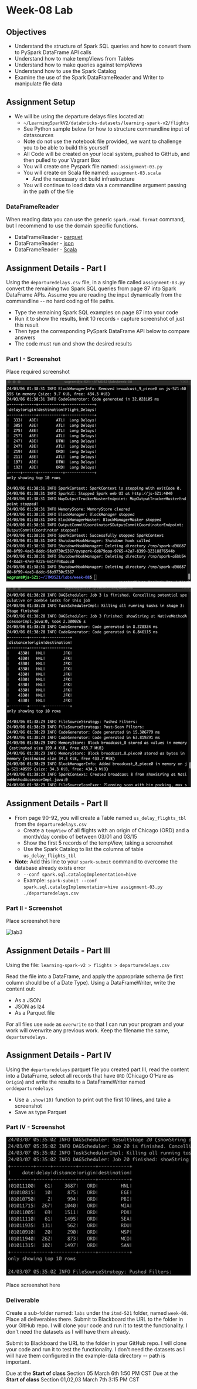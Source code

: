 # Week-08 Lab

## Objectives

- Understand the structure of Spark SQL queries and how to convert them to PySpark DataFrame API calls
- Understand how to make tempViews from Tables
- Understand how to make queries against tempViews
- Understand how to use the Spark Catalog
- Examine the use of the Spark DataFrameReader and Writer to manipulate file data

## Assignment Setup

- We will be using the departure delays files located at:
  - `~/LearningSparkV2/databricks-datasets/learning-spark-v2/flights`
  - See Python sample below for how to structure commandline input of datasources
  - Note do not use the notebook file provided, we want to challenge you to be able to build this yourself
  - All Code will be created on your local system, pushed to GitHub, and then pulled to your Vagrant Box
  - You will create one Pyspark file named: `assignment-03.py`
  - You will create on Scala file named: `assignment-03.scala`
    - And the necessary `sbt` build infrastructure
  - You will continue to load data via a commandline argument passing in the path of the file

### DataFrameReader

When reading data you can use the generic `spark.read.format` command, but I recommend to use the domain specific functions.

* DataFrameReader - [parquet](https://spark.apache.org/docs/3.2.0/api/python/reference/api/pyspark.sql.DataFrameReader.parquet.html "webpage for pyspark api parquet")
* DataFrameReader - [json](https://spark.apache.org/docs/3.2.0/api/python/reference/api/pyspark.sql.DataFrameReader.json.html "webpage for pyspark api json")
* DataFrameReader - [Scala](https://spark.apache.org/docs/3.2.0/api/scala/org/apache/spark/sql/DataFrameReader.html "webpage for Spark Scala API")

## Assignment Details - Part I

Using the `departuredelays.csv` file, in a single file called `assignment-03.py` convert the remaining two Spark SQL queries from page 87 into Spark DataFrame APIs. Assume you are reading the input dynamically from the commandline -- no hard coding of file paths.

- Type the remaining Spark SQL examples on page 87 into your code
- Run it to show the results, limit 10 records - capture screenshot of just this result
- Then type the corresponding PySpark DataFrame API below to compare answers
- The code must run and show the desired results

### Part I - Screenshot

Place required screenshot


![lab3](../image/lab3_1.png "lab3")

![Pyinferred](../image/lab3_part1_2.png "Pyinferred")



## Assignment Details - Part II

- From page 90-92, you will create a Table named `us_delay_flights_tbl` from the `departuredelays.csv`
  - Create a `tempView` of all flights with an origin of Chicago (ORD) and a month/day combo of between 03/01 and 03/15
  - Show the first 5 records of the tempView, taking a screenshot
  - Use the Spark Catalog to list the columns of table `us_delay_flights_tbl`
- **Note:** Add this line to your `spark-submit` command to overcome the database already exists error
  - `--conf spark.sql.catalogImplementation=hive`
  - Example: `spark-submit --conf spark.sql.catalogImplementation=hive assignment-03.py ./departuredelays.csv`

### Part II - Screenshot

Place screenshot here


![lab3](../image/part_3_catalog_schema.png "lab3")






## Assignment Details - Part III

Using the file: `learning-spark-v2 > flights > departuredelays.csv`

Read the file into a DataFrame, and apply the appropriate schema (ie first column should be of a Date Type). Using a DataFrameWriter, write the content out:

* As a JSON 
* JSON as lz4
* As a Parquet file

For all files use `mode` as `overwrite` so that I can run your program and your work will overwrite any previous work. Keep the filename the same, `departuredelays`.

## Assignment Details - Part IV

Using the `departuredelays` parquet file you created part III, read the content into a DataFrame, select all records that have `ORD` (Chicago O'Hare as `Origin`) and write the results to a DataFrameWriter named `orddeparturedelays`

* Use a `.show(10)` function to print out the first 10 lines, and take a screenshot
* Save as type Parquet 

### Part IV - Screenshot



![lab3](../image/lab3_part4.png "lab3")


Place screenshot here

### Deliverable

Create a sub-folder named: `labs` under the `itmd-521` folder, named `week-08`. Place all deliverables there.
Submit to Blackboard the URL to the folder in your GitHub repo.  I will clone your code and run it to test the functionality. I don't need the datasets as I will have them already.

Submit to Blackboard the URL to the folder in your GitHub repo.  I will clone your code and run it to test the functionality. I don't need the datasets as I will have them configured in the example-data directory -- path is important.

Due at the **Start of class** Section 05 March 6th 1:50 PM CST
Due at the **Start of class** Section 01,02,03 March 7th 3:15 PM CST
